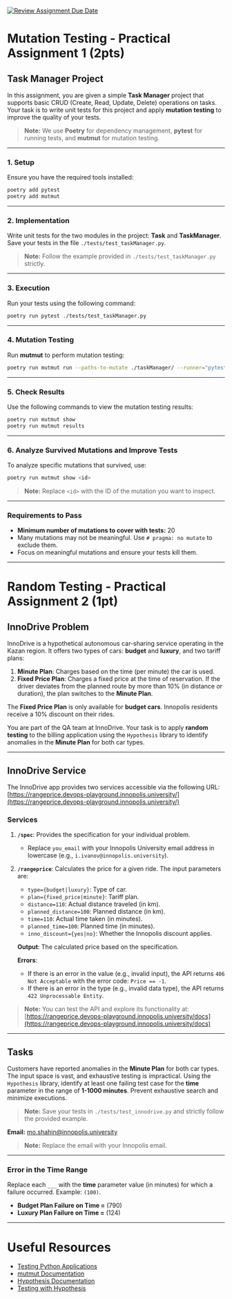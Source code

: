 [![Review Assignment Due Date](https://classroom.github.com/assets/deadline-readme-button-22041afd0340ce965d47ae6ef1cefeee28c7c493a6346c4f15d667ab976d596c.svg)](https://classroom.github.com/a/MlEdFbWx)
# Mutation Testing - Practical Assignment 1 (2pts)

## Task Manager Project

In this assignment, you are given a simple **Task Manager** project that supports basic CRUD (Create, Read, Update, Delete) operations on tasks. Your task is to write unit tests for this project and apply **mutation testing** to improve the quality of your tests.

> **Note:** We use **Poetry** for dependency management, **pytest** for running tests, and **mutmut** for mutation testing.

---

### 1. Setup

Ensure you have the required tools installed:

```bash
poetry add pytest
poetry add mutmut
```

---

### 2. Implementation

Write unit tests for the two modules in the project: **Task** and **TaskManager**. Save your tests in the file `./tests/test_taskManager.py`.

> **Note:** Follow the example provided in `./tests/test_taskManager.py` strictly.

---

### 3. Execution

Run your tests using the following command:

```bash
poetry run pytest ./tests/test_taskManager.py
```

---

### 4. Mutation Testing

Run **mutmut** to perform mutation testing:

```bash
poetry run mutmut run --paths-to-mutate ./taskManager/ --runner="pytest tests/test_taskManager.py"
```

---

### 5. Check Results

Use the following commands to view the mutation testing results:

```bash
poetry run mutmut show
poetry run mutmut results
```

---

### 6. Analyze Survived Mutations and Improve Tests

To analyze specific mutations that survived, use:

```bash
poetry run mutmut show <id>
```

> **Note:** Replace `<id>` with the ID of the mutation you want to inspect.

---

### Requirements to Pass

- **Minimum number of mutations to cover with tests:** 20
- Many mutations may not be meaningful. Use `# pragma: no mutate` to exclude them.
- Focus on meaningful mutations and ensure your tests kill them.

---

# Random Testing - Practical Assignment 2 (1pt)

## InnoDrive Problem

InnoDrive is a hypothetical autonomous car-sharing service operating in the Kazan region. It offers two types of cars: **budget** and **luxury**, and two tariff plans:

1. **Minute Plan**: Charges based on the time (per minute) the car is used.
2. **Fixed Price Plan**: Charges a fixed price at the time of reservation. If the driver deviates from the planned route by more than 10% (in distance or duration), the plan switches to the **Minute Plan**.

The **Fixed Price Plan** is only available for **budget cars**. Innopolis residents receive a 10% discount on their rides.

You are part of the QA team at InnoDrive. Your task is to apply **random testing** to the billing application using the `Hypothesis` library to identify anomalies in the **Minute Plan** for both car types.

---

## InnoDrive Service

The InnoDrive app provides two services accessible via the following URL:  
[https://rangeprice.devops-playground.innopolis.university/](https://rangeprice.devops-playground.innopolis.university/)

### Services

1. **`/spec`**: Provides the specification for your individual problem.
   - Replace `you_email` with your Innopolis University email address in lowercase (e.g., `i.ivanov@innopolis.university`).

2. **`/rangeprice`**: Calculates the price for a given ride. The input parameters are:
   - `type={budget|luxury}`: Type of car.
   - `plan={fixed_price|minute}`: Tariff plan.
   - `distance=110`: Actual distance traveled (in km).
   - `planned_distance=100`: Planned distance (in km).
   - `time=110`: Actual time taken (in minutes).
   - `planned_time=100`: Planned time (in minutes).
   - `inno_discount={yes|no}`: Whether the Innopolis discount applies.

   **Output**: The calculated price based on the specification.

   **Errors**:
   - If there is an error in the value (e.g., invalid input), the API returns `406 Not Acceptable` with the error code: `Price == -1`.
   - If there is an error in the type (e.g., invalid data type), the API returns `422 Unprocessable Entity`.

> **Note:** You can test the API and explore its functionality at:  
> [https://rangeprice.devops-playground.innopolis.university/docs](https://rangeprice.devops-playground.innopolis.university/docs)

---

## Tasks

Customers have reported anomalies in the **Minute Plan** for both car types. The input space is vast, and exhaustive testing is impractical. Using the `Hypothesis` library, identify at least one failing test case for the **time** parameter in the range of **1-1000 minutes**. Prevent exhaustive search and minimize executions.

> **Note:** Save your tests in `./tests/test_innodrive.py` and strictly follow the provided example.

**Email:** <mo.shahin@innopolis.university>

> **Note:** Replace the email with your Innopolis email.

---

### Error in the Time Range

Replace each `___` with the **time** parameter value (in minutes) for which a failure occurred. Example: `(100)`.

- **Budget Plan Failure on Time =** (790)
- **Luxury Plan Failure on Time =** (124)

---

# Useful Resources

- [Testing Python Applications](http://testdriven.io/blog/testing-python/)
- [mutmut Documentation](https://mutmut.readthedocs.io/en/latest/)
- [Hypothesis Documentation](https://hypothesis.readthedocs.io/en/latest/)
- [Testing with Hypothesis](https://www.inspiredpython.com/course/testing-with-hypothesis/testing-your-python-code-with-hypothesis)


